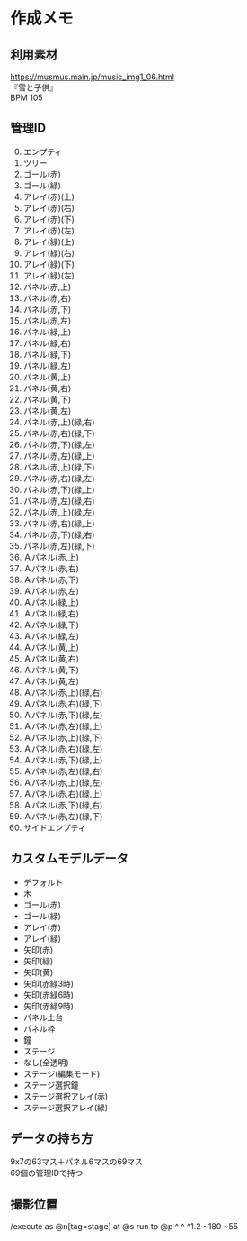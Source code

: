 # 作成メモ

## 利用素材

<https://musmus.main.jp/music_img1_06.html>  
『雪と子供』  
BPM 105

## 管理ID

0. エンプティ
1. ツリー
2. ゴール(赤)
3. ゴール(緑)
4. アレイ(赤)(上)
5. アレイ(赤)(右)
6. アレイ(赤)(下)
7. アレイ(赤)(左)
8. アレイ(緑)(上)
9. アレイ(緑)(右)
10. アレイ(緑)(下)
11. アレイ(緑)(左)
12. パネル(赤,上)
13. パネル(赤,右)
14. パネル(赤,下)
15. パネル(赤,左)
16. パネル(緑,上)
17. パネル(緑,右)
18. パネル(緑,下)
19. パネル(緑,左)
20. パネル(黄,上)
21. パネル(黄,右)
22. パネル(黄,下)
23. パネル(黄,左)
24. パネル(赤,上)(緑,右)
25. パネル(赤,右)(緑,下)
26. パネル(赤,下)(緑,左)
27. パネル(赤,左)(緑,上)
28. パネル(赤,上)(緑,下)
29. パネル(赤,右)(緑,左)
30. パネル(赤,下)(緑,上)
31. パネル(赤,左)(緑,右)
32. パネル(赤,上)(緑,左)
33. パネル(赤,右)(緑,上)
34. パネル(赤,下)(緑,右)
35. パネル(赤,左)(緑,下)
36. Ａパネル(赤,上)
37. Ａパネル(赤,右)
38. Ａパネル(赤,下)
39. Ａパネル(赤,左)
40. Ａパネル(緑,上)
41. Ａパネル(緑,右)
42. Ａパネル(緑,下)
43. Ａパネル(緑,左)
44. Ａパネル(黄,上)
45. Ａパネル(黄,右)
46. Ａパネル(黄,下)
47. Ａパネル(黄,左)
48. Ａパネル(赤,上)(緑,右)
49. Ａパネル(赤,右)(緑,下)
50. Ａパネル(赤,下)(緑,左)
51. Ａパネル(赤,左)(緑,上)
52. Ａパネル(赤,上)(緑,下)
53. Ａパネル(赤,右)(緑,左)
54. Ａパネル(赤,下)(緑,上)
55. Ａパネル(赤,左)(緑,右)
56. Ａパネル(赤,上)(緑,左)
57. Ａパネル(赤,右)(緑,上)
58. Ａパネル(赤,下)(緑,右)
59. Ａパネル(赤,左)(緑,下)
60. サイドエンプティ

## カスタムモデルデータ

- デフォルト
- 木
- ゴール(赤)
- ゴール(緑)
- アレイ(赤)
- アレイ(緑)
- 矢印(赤)
- 矢印(緑)
- 矢印(黄)
- 矢印(赤緑3時)
- 矢印(赤緑6時)
- 矢印(赤緑9時)
- パネル土台
- パネル枠
- 鐘
- ステージ
- なし(全透明)
- ステージ(編集モード)
- ステージ選択鐘
- ステージ選択アレイ(赤)
- ステージ選択アレイ(緑)

## データの持ち方

9x7の63マス＋パネル6マスの69マス  
69個の管理IDで持つ

## 撮影位置

/execute as @n[tag=stage] at @s run tp @p ^ ^ ^1.2 ~180 ~55

